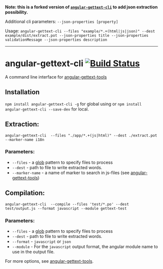 **Note: this is a forked version of [`angular-gettext-cli`](https://github.com/huston007/angular-gettext-cli) to add json extraction possibility.**

Additional cli parameters: 
`--json-properties [property]`

Usage:
`angular-gettext-cli --files "example/*.+(html|js|json)" --dest example/dist/extract.pot --json-properties title --json-properties validationMessage --json-properties description`

---

angular-gettext-cli [![Build Status](https://travis-ci.org/huston007/angular-gettext-cli.svg?branch=master)](https://travis-ci.org/huston007/angular-gettext-cli)
===================

A command line interface for [angular-gettext-tools](https://github.com/rubenv/angular-gettext-tools)

## Installation

`npm install angular-gettext-cli -g` for global using or
`npm install angular-gettext-cli --save-dev` for local.

## Extraction:

`angular-gettext-cli  --files "./app/*.+(js|html)" --dest ./extract.pot --marker-name i18n`

### Parameters:
* `--files` - a [glob](https://github.com/isaacs/node-glob) pattern to specify files to process
* `--dest` - path to file to write extracted words.
* `--marker-name` - a name of marker to search in js-files (see [angular-gettext-tools](https://github.com/rubenv/angular-gettext-tools#options))

## Compilation:

`angular-gettext-cli  --compile --files 'test/*.po' --dest test/output.js --format javascript --module gettext-test`

### Parameters:
* `--files` - a [glob](https://github.com/isaacs/node-glob) pattern to specify files to process
* `--dest` - path to file to write extracted words.
* `--format` - `javascript` or `json`
* `--module` - For the `javascript` output format, the angular module name to use in the output file.

For more options, see [angular-gettext-tools](https://github.com/rubenv/angular-gettext-tools#options).
